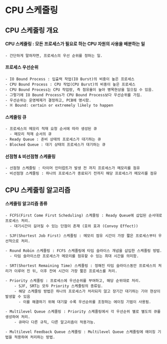 CPU 스케줄링
=============
  CPU 스케줄링 개요
  -------------
  
  #### CPU 스케줄링 : 모든 프로세스가 필요로 하는 CPU 자원의 사용을 배분하는 일
    - 간단하게 말하자면, 프로세스의 우선 순위를 정하는 일.

  #### 프로세스 우선순위
    - IO Bound Process : 입출력 작업(IO Burst)의 비중이 높은 프로세스
    - CPU Bound Process : CPU 작업(CPU Burst)의 비중이 높은 프로세스
    - CPU Bound Process는 CPU 작업량, 즉 점유율이 높아 병목현상을 일으킬 수 있음.
    - 그렇기에 IO Bound Process가 CPU Bound Process보다 우선순위를 가짐.
    - 우선순위는 운영체제가 결정하고, PCB에 명시함.
    - ※ Bound: certain or extremely likely to happen

  #### 스케줄링 큐
    - 프로세스의 메모리 적재 요청 순서에 따라 생성된 큐
      - 메모리 적재 순서의 큐
    - Ready Queue : 준비 상태의 프로세스가 대기하는 큐
    - Blocked Queue : 대기 상태의 프로세스가 대기하는 큐

  #### 선점형 & 비선점형 스케줄링
    - 선점형 스케줄링 : 타이머 인터럽트가 발생 전 까지 프로세스가 메모리를 점유
    - 비선점형 스케줄링 : 하나의 프로세스가 종료되기 전까지 해당 프로세스가 메모리를 점유

  CPU 스케줄링 알고리즘
  -------------
    
  #### 스케줄링 알고리즘 종류
    - FCFS(First Come First Scheduling) 스케줄링 : Ready Queue에 삽입된 순서대로 프로세스 처리.
      - 대기시간이 길어질 수 있는 단점이 존재 (호위 효과 (Convoy Effect))
      
    - SJF(Shortest Job First) 스케줄링 : 메모리 점유 시간이 가장 짧은 프로세스부터 우선적으로 처리.
      
    - Round Robin 스케줄링 : FCFS 스케줄링에 타임 슬라이스 개념을 삽입한 스케줄링 방법.
      - 타임 슬라이스란 프로세스가 메모리를 점유할 수 있는 최대 시간을 의미함.
      
    - SRT(Shortest Remaining Time) 스케줄링 : 정해진 타임 슬라이스동안 프로세스의 처리가 이루어 진 뒤, 이후 잔여 시간이 가장 짧은 프로세스를 처리.

    - Priority 스케줄링 : 프로세스에 우선순위를 부여하고, 해당 순위대로 처리.
        - SJF, SRT는 모두 Priority 스케줄링의 종류임.
        - 해당 스케줄링 방법은 하나의 프로세스가 처리되지 않고 장기간 대기하는 기아 현상이 발생할 수 있음
          - 이를 해결하기 위해 대기할 수록 우선순위를 조정하는 에이징 기법이 사용됨.
      
    - Multilevel Queue 스케줄링 : Priority 스케줄링에서 각 우선순위 별로 별도의 큐를 생성하여 처리.
        - 큐마다 다른 규칙, 다른 알고리즘이 적용가능.

    - Multilevel Feedback Queue 스케줄링 : Multilevel Queue 스케줄링에 에이징 기법을 적용하여 처리하는 방법.
    
